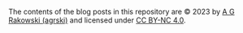 The contents of the blog posts in this repository are © 2023 by [A G Rakowski (agrski)](https://github.com/agrski) and licensed under [CC BY-NC 4.0](http://creativecommons.org/licenses/by-nc/4.0/?ref=chooser-v1).
